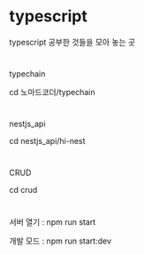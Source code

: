 # typescript
typescript 공부한 것들을 모아 놓는 곳


#
typechain

cd 노마드코더/typechain
#

nestjs_api

cd nestjs_api/hi-nest
#

CRUD

cd crud
#

서버 열기 : npm run start

개발 모드 : npm run start:dev

